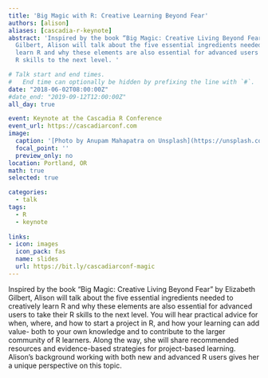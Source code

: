 ```yaml
---
title: 'Big Magic with R: Creative Learning Beyond Fear'
authors: [alison]
aliases: [cascadia-r-keynote]
abstract: 'Inspired by the book “Big Magic: Creative Living Beyond Fear” by Elizabeth
  Gilbert, Alison will talk about the five essential ingredients needed to creatively
  learn R and why these elements are also essential for advanced users to take their
  R skills to the next level. '

# Talk start and end times.
#   End time can optionally be hidden by prefixing the line with `#`.
date: "2018-06-02T08:00:00Z"
#date_end: "2019-09-12T12:00:00Z"
all_day: true

event: Keynote at the Cascadia R Conference
event_url: https://cascadiarconf.com
image:
  caption: '[Photo by Anupam Mahapatra on Unsplash](https://unsplash.com/photos/Vz0RbclzG_w)'
  focal_point: ''
  preview_only: no
location: Portland, OR
math: true
selected: true

categories:
  - talk
tags:
  - R
  - keynote
  
links:
- icon: images
  icon_pack: fas
  name: slides
  url: https://bit.ly/cascadiarconf-magic
---
```


Inspired by the book “Big Magic: Creative Living Beyond Fear” by Elizabeth Gilbert, Alison will talk about the five essential ingredients needed to creatively learn R and why these elements are also essential for advanced users to take their R skills to the next level. You will hear practical advice for when, where, and how to start a project in R, and how your learning can add value- both to your own knowledge and to contribute to the larger community of R learners. Along the way, she will share recommended resources and evidence-based strategies for project-based learning. Alison’s background working with both new and advanced R users gives her a unique perspective on this topic. 
